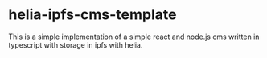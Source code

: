 # helia-ipfs-cms-template
This is a simple implementation of a simple react and node.js cms written in typescript with storage in ipfs with helia.
